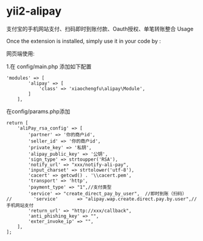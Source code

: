# yii2-alipay
支付宝的手机网站支付、扫码即时到账付款、Oauth授权、单笔转账整合
Usage

Once the extension is installed, simply use it in your code by :

网页端使用:

1.在 config/main.php 添加如下配置
```
'modules' => [
        'alipay' => [
            'class' => 'xiaochengfu\alipay\Module',
        ]
    ],
```
在config/params.php添加
```
return [
    'aliPay_rsa_config' => [
        'partner' => '你的商户id',
        'seller_id' => '你的商户id',
        'private_key' => '私钥',
        'alipay_public_key' => '公钥',
        'sign_type' => strtoupper('RSA'),
        'notify_url' => "xxx/notify-ali-pay",
        'input_charset' => strtolower('utf-8'),
        'cacert' => getcwd() . '\\cacert.pem',
        'transport' => 'http',
        'payment_type' => "1",//支付类型
        'service' => "create_direct_pay_by_user",  //即时到账（扫码）
//        'service'       => "alipay.wap.create.direct.pay.by.user",//手机网站支付
        'return_url' => "http://xxx/callback",
        'anti_phishing_key' => "",
        'exter_invoke_ip' => "",
    ],
];
```